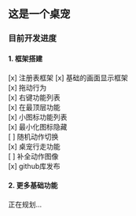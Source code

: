 ## 这是一个桌宠
### 目前开发进度
#### 1. 框架搭建
[x] 注册表框架
[x] 基础的画面显示框架  
[x] 拖动行为  
[x] 右键功能列表  
[x] 在最顶层功能  
[x] 小图标功能列表  
[x] 最小化图标隐藏  
[ ] 随机动作切换  
[x] 桌宠行走功能  
[ ] 补全动作图像  
[x] github库发布  
#### 2. 更多基础功能
正在规划...